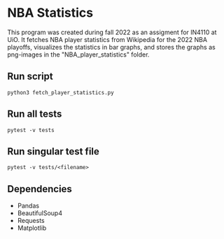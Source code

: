 # NBA Statistics

This program was created during fall 2022 as an assigment for IN4110 at UiO. It fetches NBA player statistics from Wikipedia for the 2022 NBA playoffs, visualizes the statistics in bar graphs, and stores the graphs as png-images in the "NBA_player_statistics" folder.

## Run script

    python3 fetch_player_statistics.py

## Run all tests

    pytest -v tests

## Run singular test file

    pytest -v tests/<filename>

## Dependencies

- Pandas
- BeautifulSoup4
- Requests
- Matplotlib

